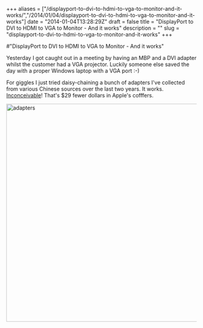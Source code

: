 +++
aliases = ["/displayport-to-dvi-to-hdmi-to-vga-to-monitor-and-it-works/","/2014/01/04/displayport-to-dvi-to-hdmi-to-vga-to-monitor-and-it-works"]
date = "2014-01-04T13:28:29Z"
draft = false
title = "DisplayPort to DVI to HDMI to VGA to Monitor - And it works"
description = ""
slug = "displayport-to-dvi-to-hdmi-to-vga-to-monitor-and-it-works"
+++

#"DisplayPort to DVI to HDMI to VGA to Monitor - And it works"

Yesterday I got caught out in a meeting by having an MBP and a DVI adapter whilst the customer had a VGA projector. Luckily someone else saved the day with a proper Windows laptop with a VGA port :-)

For giggles I just tried daisy-chaining a bunch of adapters I've collected from various Chinese sources over the last two years. It works. <a href="http://www.youtube.com/watch?v=OHVjs4aobqs">Inconceivable</a>! That's $29 fewer dollars in Apple's cofffers.

<a href="https://s3-eu-west-1.amazonaws.com/conoroneill.net/wp-content/uploads/2014/01/adapters.jpg"><img class="aligncenter size-full wp-image-1244" alt="adapters" src="https://s3-eu-west-1.amazonaws.com/conoroneill.net/wp-content/uploads/2014/01/adapters.jpg" width="1024" height="576" /></a>